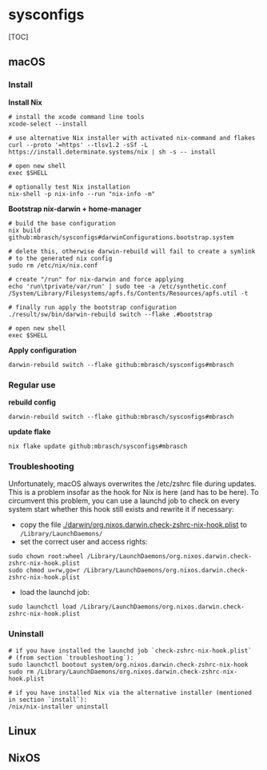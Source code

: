 # sysconfigs

[TOC]

## macOS

### Install

**Install Nix**

```shell
# install the xcode command line tools
xcode-select --install

# use alternative Nix installer with activated nix-command and flakes
curl --proto '=https' --tlsv1.2 -sSf -L https://install.determinate.systems/nix | sh -s -- install

# open new shell
exec $SHELL

# optionally test Nix installation
nix-shell -p nix-info --run "nix-info -m"
```

**Bootstrap nix-darwin + home-manager**

```shell
# build the base configuration
nix build github:mbrasch/sysconfigs#darwinConfigurations.bootstrap.system

# delete this, otherwise darwin-rebuild will fail to create a symlink
# to the generated nix config
sudo rm /etc/nix/nix.conf

# create "/run" for nix-darwin and force applying
echo 'run\tprivate/var/run' | sudo tee -a /etc/synthetic.conf
/System/Library/Filesystems/apfs.fs/Contents/Resources/apfs.util -t

# finally run apply the bootstrap configuration
./result/sw/bin/darwin-rebuild switch --flake .#bootstrap

# open new shell
exec $SHELL
```

**Apply configuration**

```shell
darwin-rebuild switch --flake github:mbrasch/sysconfigs#mbrasch
```

### Regular use

**rebuild config**
```shell
darwin-rebuild switch --flake github:mbrasch/sysconfigs#mbrasch
```

**update flake**

```shell
nix flake update github:mbrasch/sysconfigs#mbrasch
```

### Troubleshooting
Unfortunately, macOS always overwrites the /etc/zshrc file during updates. This is a problem insofar as the hook for Nix is here (and has to be here). To circumvent this problem, you can use a launchd job to check on every system start whether this hook still exists and rewrite it if necessary:

- copy the file [./darwin/org.nixos.darwin.check-zshrc-nix-hook.plist](./darwin/org.nixos.darwin.check-zshrc-nix-hook.plist) to `/Library/LaunchDaemons/`
- set the correct user and access rights:

```shell
sudo chown root:wheel /Library/LaunchDaemons/org.nixos.darwin.check-zshrc-nix-hook.plist
sudo chmod u=rw,go=r /Library/LaunchDaemons/org.nixos.darwin.check-zshrc-nix-hook.plist
```

- load the launchd job:

```shell
sudo launchctl load /Library/LaunchDaemons/org.nixos.darwin.check-zshrc-nix-hook.plist
```

### Uninstall

```shell
# if you have installed the launchd job `check-zshrc-nix-hook.plist`
# (from section `troubleshooting`):
sudo launchctl bootout system/org.nixos.darwin.check-zshrc-nix-hook
sudo rm /Library/LaunchDaemons/org.nixos.darwin.check-zshrc-nix-hook.plist

# if you have installed Nix via the alternative installer (mentioned in section `install`):
/nix/nix-installer uninstall
```



## Linux



## NixOS



